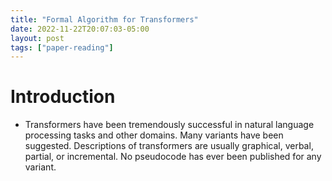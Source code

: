 ```yaml
---
title: "Formal Algorithm for Transformers"
date: 2022-11-22T20:07:03-05:00
layout: post
tags: ["paper-reading"]
---
```

# Introduction

- Transformers have been tremendously successful in natural language processing tasks and other domains. Many variants have been suggested. Descriptions of transformers are usually graphical, verbal, partial, or incremental. No pseudocode has ever been published for any variant.
